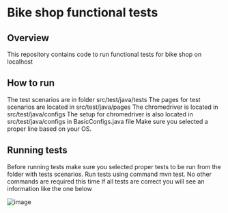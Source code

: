 # Bike shop functional tests
## Overview
This repository contains code to run functional tests for  bike shop on localhost 
## How to run 
The test scenarios are in folder src/test/java/tests
The pages for test scenarios are located in src/test/java/pages
The chromedriver is located in src/test/java/configs
The setup for chromedriver is also located in src/test/java/configs in BasicConfigs.java file
Make sure you selected a proper line based on your OS.
## Running tests
Before running tests make sure you selected proper tests to be run from the folder with tests scenarios.
Run tests using command mvn test. No other commands are required this time
If all tests are correct you will see an information like the one below


  
![image](https://github.com/filiprak01/bike-shop-functional-tests/assets/87765656/66acf3b1-8bec-4f6c-905b-33ac3f9a746a)


